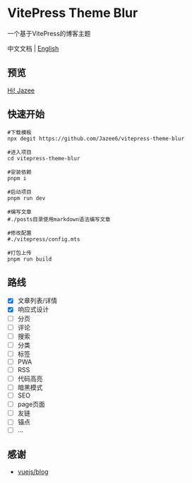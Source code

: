 # VitePress Theme Blur

一个基于VitePress的博客主题

中文文档 | [English](./README.en.md)

## 预览

[Hi! Jazee](https://jaze.top)

## 快速开始

```
#下载模板
npx degit https://github.com/Jazee6/vitepress-theme-blur

#进入项目
cd vitepress-theme-blur

#安装依赖
pnpm i

#启动项目
pnpm run dev

#编写文章 
#./posts目录使用markdown语法编写文章

#修改配置
#./vitepress/config.mts

#打包上传
pnpm run build
```

## 路线

- [x] 文章列表/详情
- [x] 响应式设计
- [ ] 分页
- [ ] 评论
- [ ] 搜索
- [ ] 分类
- [ ] 标签
- [ ] PWA
- [ ] RSS
- [ ] 代码高亮
- [ ] 暗黑模式
- [ ] SEO
- [ ] page页面
- [ ] 友链
- [ ] 锚点
- [ ] ...

## 感谢

- [vuejs/blog](https://github.com/vuejs/blog)

